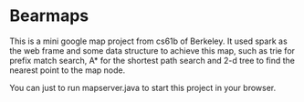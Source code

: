 # Bearmaps 
This is a mini google map project from cs61b of Berkeley. It used spark as the web frame and some data structure to achieve this map, such as trie for prefix match search, A* for the shortest path search and 2-d tree to find the nearest point to the map node.

You can just to run mapserver.java to start this project in your browser.
